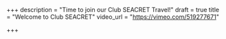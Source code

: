 +++
description = "Time to join our Club SEACRET Travel!"
draft = true
title = "Welcome to Club SEACRET"
video_url = "https://vimeo.com/519277671"

+++

